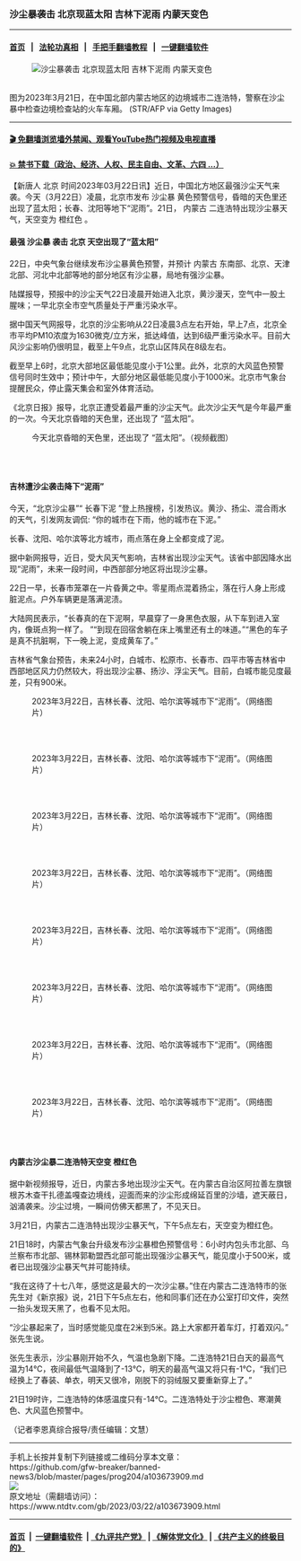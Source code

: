 ### 沙尘暴袭击 北京现蓝太阳 吉林下泥雨 内蒙天变色
------------------------

#### [首页](https://github.com/gfw-breaker/banned-news3/blob/master/README.md) &nbsp;&nbsp;|&nbsp;&nbsp; [法轮功真相](https://github.com/begood0513/basic/blob/master/README.md)  &nbsp;&nbsp;|&nbsp;&nbsp; [手把手翻墙教程](https://github.com/gfw-breaker/guides/wiki)  &nbsp;&nbsp;|&nbsp;&nbsp; [一键翻墙软件](https://github.com/gfw-breaker/nogfw/blob/master/README.md)  



<div><div class="featured_image">
 <figure>
  <img alt="沙尘暴袭击 北京现蓝太阳 吉林下泥雨 内蒙天变色" src="https://i.ntdtv.com/assets/uploads/2023/03/id103673960-GettyImages-1249045473-800x450.jpg"/>
 </figure><br/>
 <span class="caption">
  图为2023年3月21日，在中国北部内蒙古地区的边境城市二连浩特，警察在沙尘暴中检查边境检查站的火车车厢。 (STR/AFP via Getty Images)
 </span>
</div>
</div><hr/>

#### [ 🎬  免翻墙浏览墙外禁闻、观看YouTube热门视频及电视直播](https://github.com/gfw-breaker/HelloWorld)

#### [ 💥  禁书下载（政治、经济、人权、民主自由、文革、六四 ...）](https://github.com/gfw-breaker/books/blob/master/README.md)

<div><div class="post_content" itemprop="articleBody">
 <p>
  【新唐人
  <ok href="https://www.ntdtv.com/gb/北京.htm">
   北京
  </ok>
  时间2023年03月22日讯】近日，中国北方地区最强沙尘天气来袭。今天（3月22日）凌晨，北京市发布
  <ok href="https://www.ntdtv.com/gb/沙尘暴.htm">
   沙尘暴
  </ok>
  黄色预警信号，昏暗的天色里还出现了蓝太阳；长春、沈阳等地下“泥雨”。21日，
  <ok href="https://www.ntdtv.com/gb/内蒙古.htm">
   内蒙古
  </ok>
  二连浩特出现沙尘暴天气，天空变为
  <ok href="https://www.ntdtv.com/gb/橙红色.htm">
   橙红色
  </ok>
  。
 </p>
 <h4>
  最强
  <ok href="https://www.ntdtv.com/gb/沙尘暴.htm">
   沙尘暴
  </ok>
  袭击
  <ok href="https://www.ntdtv.com/gb/北京.htm">
   北京
  </ok>
  天空出现了“蓝太阳”
 </h4>
 <p>
  22日，中央气象台继续发布沙尘暴黄色预警，并预计
  <ok href="https://www.ntdtv.com/gb/内蒙古.htm">
   内蒙古
  </ok>
  东南部、北京、天津北部、河北中北部等地的部分地区有沙尘暴，局地有强沙尘暴。
 </p>
 <p>
  陆媒报导，预报中的沙尘天气22日凌晨开始进入北京，黄沙漫天，空气中一股土腥味；一早北京全市空气质量处于严重污染水平。
 </p>
 <p>
  据中国天气网报导，北京的沙尘影响从22日凌晨3点左右开始，早上7点，北京全市平均PM10浓度为1630微克/立方米，抵达峰值，达到6级严重污染水平。目前大风沙尘影响仍很明显，截至上午9点，北京山区阵风在8级左右。
 </p>
 <p>
  截至早上6时，北京大部地区最低能见度小于1公里。此外，北京的大风蓝色预警信号同时生效中；预计中午，大部分地区最低能见度小于1000米。北京市气象台提醒民众，停止露天集会和室外体育活动。
 </p>
 <p>
  《北京日报》报导，北京正遭受着最严重的沙尘天气。此次沙尘天气是今年最严重的一次。今天北京昏暗的天色里，还出现了 “蓝太阳”。
 </p>
 <figure class="wp-caption aligncenter" id="attachment_103673930" style="width: 450px">
  <img alt="" class="wp-image-103673930" src="https://i.ntdtv.com/assets/uploads/2023/03/id103673930-1c87923ea65654472ca3551f9ebcc138-600x474.jpg">
   <br/><figcaption class="wp-caption-text">
    今天北京昏暗的天色里，还出现了 “蓝太阳”。（视频截图）
   </figcaption><br/>
  </img>
 </figure><br/>
 <h4>
  吉林遭沙尘袭击降下“泥雨”
 </h4>
 <p>
  今天，“北京沙尘暴”“
  <ok href="https://www.ntdtv.com/gb/长春下泥.htm">
   长春下泥
  </ok>
  ”登上热搜榜，引发热议。黄沙、扬尘、混合雨水的天气，引发网友调侃: “你的城市在下雨，他的城市在下泥。”
 </p>
 <p>
  长春、沈阳、哈尔滨等北方城市，雨点落在身上全都变成了泥。
 </p>
 <p>
  据中新网报导，近日，受大风天气影响，吉林省出现沙尘天气。该省中部因降水出现“泥雨”，未来一段时间，中西部部分地区将出现沙尘暴。
 </p>
 <p>
  22日一早，长春市笼罩在一片昏黄之中。零星雨点混着扬尘，落在行人身上形成脏泥点。户外车辆更是落满泥渍。
 </p>
 <p>
  大陆网民表示，“长春真的在下泥啊，早晨穿了一身黑色衣服，从下车到进入室内，像斑点狗一样了。 ”“到现在回宿舍躺在床上嘴里还有土的味道。”“黑色的车子是真不抗脏啊，下一晚上泥，变成黄车了。”
 </p>
 <p>
  吉林省气象台预告，未来24小时，白城市、松原市、长春市、四平市等吉林省中西部地区风力仍然较大，将出现沙尘暴、扬沙、浮尘天气。目前，白城市能见度最差，只有900米。
 </p>
 <figure class="wp-caption aligncenter" id="attachment_103673917" style="width: 450px">
  <img alt="" class="wp-image-103673917" src="https://i.ntdtv.com/assets/uploads/2023/03/id103673917-006DKHfbgy1hc8f6fkbtrj318g0u0tjp-600x405.jpg">
   <br/><figcaption class="wp-caption-text">
    2023年3月22日，吉林长春、沈阳、哈尔滨等城市下“泥雨”。（网络图片）
   </figcaption><br/>
  </img>
 </figure><br/>
 <figure class="wp-caption aligncenter" id="attachment_103673919" style="width: 450px">
  <img alt="" class="wp-image-103673919" src="https://i.ntdtv.com/assets/uploads/2023/03/id103673919-006wE1xily1hc8k09grzij30u01hce2c-600x1066.jpg"/>
  <br/><figcaption class="wp-caption-text">
   2023年3月22日，吉林长春、沈阳、哈尔滨等城市下“泥雨”。（网络图片）
  </figcaption><br/>
 </figure><br/>
 <figure class="wp-caption aligncenter" id="attachment_103673920" style="width: 450px">
  <img alt="" class="wp-image-103673920" src="https://i.ntdtv.com/assets/uploads/2023/03/id103673920-6ca6d0adly1hc8mc15r3mj20u01504bi-600x820.jpg"/>
  <br/><figcaption class="wp-caption-text">
   2023年3月22日，吉林长春、沈阳、哈尔滨等城市下“泥雨”。（网络图片）
  </figcaption><br/>
 </figure><br/>
 <figure class="wp-caption aligncenter" id="attachment_103673921" style="width: 450px">
  <img alt="" class="wp-image-103673921" src="https://i.ntdtv.com/assets/uploads/2023/03/id103673921-008aWoUXly1hc8kv2roaqj30qo0zkqa3-600x800.jpg"/>
  <br/><figcaption class="wp-caption-text">
   2023年3月22日，吉林长春、沈阳、哈尔滨等城市下“泥雨”。（网络图片）
  </figcaption><br/>
 </figure><br/>
 <p>
 </p>
 <figure class="wp-caption aligncenter" id="attachment_103673923" style="width: 450px">
  <img alt="" class="wp-image-103673923" src="https://i.ntdtv.com/assets/uploads/2023/03/id103673923-8fc8e2a7ly1hc8lehvpxqj22c03401l0-600x800.jpg"/>
  <br/><figcaption class="wp-caption-text">
   2023年3月22日，吉林长春、沈阳、哈尔滨等城市下“泥雨”。（网络图片）
  </figcaption><br/>
 </figure><br/>
 <figure class="wp-caption aligncenter" id="attachment_103673924" style="width: 450px">
  <img alt="" class="wp-image-103673924" src="https://i.ntdtv.com/assets/uploads/2023/03/id103673924-bc7d5d39ly1hc8m2artuxj20u01404h7-600x800.jpg"/>
  <br/><figcaption class="wp-caption-text">
   2023年3月22日，吉林长春、沈阳、哈尔滨等城市下“泥雨”。（网络图片）
  </figcaption><br/>
 </figure><br/>
 <figure class="wp-caption aligncenter" id="attachment_103673925" style="width: 450px">
  <img alt="" class="wp-image-103673925" src="https://i.ntdtv.com/assets/uploads/2023/03/id103673925-c02b1027ly1hc8jmo3tkwj20qy0rndiw-600x615.jpg"/>
  <br/><figcaption class="wp-caption-text">
   2023年3月22日，吉林长春、沈阳、哈尔滨等城市下“泥雨”。（网络图片）
  </figcaption><br/>
 </figure><br/>
 <figure class="wp-caption aligncenter" id="attachment_103673922" style="width: 450px">
  <img alt="" class="wp-image-103673922" src="https://i.ntdtv.com/assets/uploads/2023/03/id103673922-008aWoUXly1hc8kv4h1u5j30u0140qao-600x800.jpg"/>
  <br/><figcaption class="wp-caption-text">
   2023年3月22日，吉林长春、沈阳、哈尔滨等城市下“泥雨”。（网络图片）
  </figcaption><br/>
 </figure><br/>
 <h4>
  内蒙古沙尘暴二连浩特天空变
  <ok href="https://www.ntdtv.com/gb/橙红色.htm">
   橙红色
  </ok>
 </h4>
 <p>
  据中新视频报导，近日，内蒙古多地出现沙尘天气。在内蒙古自治区阿拉善左旗银根苏木查干扎德盖嘎查边境线，迎面而来的沙尘形成绵延百里的沙墙，遮天蔽日，汹涌袭来。沙尘过境，一瞬间仿佛天都黑了，不见天日。
 </p>
 <p>
  3月21日，内蒙古二连浩特出现沙尘暴天气，下午5点左右，天空变为橙红色。
 </p>
 <p>
  21日18时，内蒙古气象台升级发布沙尘暴橙色预警信号：6小时内包头市北部、乌兰察布市北部、锡林郭勒盟西北部可能出现强沙尘暴天气，能见度小于500米，或者已出现强沙尘暴天气并可能持续。
 </p>
 <p>
  “我在这待了十七八年，感觉这是最大的一次沙尘暴。”住在内蒙古二连浩特市的张先生对《新京报》说，21日下午5点左右，他和同事们还在办公室打印文件，突然一抬头发现天黑了，也看不见太阳。
 </p>
 <p>
  “沙尘暴起来了，当时感觉能见度在2米到5米。路上大家都开着车灯，打着双闪。” 张先生说。
 </p>
 <p>
  张先生表示，沙尘暴刚开始不久，气温也急剧下降。二连浩特21日白天的最高气温为14℃，夜间最低气温降到了-13℃，明天的最高气温又将只有-1℃，“我们已经换上了春装、单衣，明天又很冷，刚脱下的羽绒服又要重新穿上了。”
 </p>
 <p>
  21日19时许，二连浩特的体感温度只有-14℃。二连浩特处于沙尘橙色、寒潮黄色、大风蓝色预警中。
 </p>
 <p>
  （记者李恩真综合报导/责任编辑：文慧）
 </p>
 <div class="single_ad">
 </div>
</div>
</div>
<hr/>
手机上长按并复制下列链接或二维码分享本文章：<br/>
https://github.com/gfw-breaker/banned-news3/blob/master/pages/prog204/a103673909.md <br/>
<a href='https://github.com/gfw-breaker/banned-news3/blob/master/pages/prog204/a103673909.md'><img src='https://github.com/gfw-breaker/banned-news3/blob/master/pages/prog204/a103673909.md.png'/></a> <br/>
原文地址（需翻墙访问）：https://www.ntdtv.com/gb/2023/03/22/a103673909.html


------------------------
#### [首页](https://github.com/gfw-breaker/banned-news3/blob/master/README.md) &nbsp;|&nbsp; [一键翻墙软件](https://github.com/gfw-breaker/nogfw/blob/master/README.md) &nbsp;| [《九评共产党》](https://github.com/gfw-breaker/9ping.md/blob/master/README.md#九评之一评共产党是什么) | [《解体党文化》](https://github.com/gfw-breaker/jtdwh.md/blob/master/README.md) | [《共产主义的终极目的》](https://github.com/gfw-breaker/gczydzjmd.md/blob/master/README.md)


<img src='http://gfw-breaker.win/banned-news3/pages/prog204/a103673909.md' width='0px' height='0px'/>